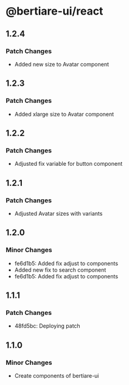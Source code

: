 # @bertiare-ui/react

## 1.2.4

### Patch Changes

- Added new size to Avatar component

## 1.2.3

### Patch Changes

- Added xlarge size to Avatar component

## 1.2.2

### Patch Changes

- Adjusted fix variable for button component

## 1.2.1

### Patch Changes

- Adjusted Avatar sizes with variants

## 1.2.0

### Minor Changes

- fe6d1b5: Added fix adjust to components
- Added new fix to search component
- fe6d1b5: Added fix adjust to components

## 1.1.1

### Patch Changes

- 48fd5bc: Deploying patch

## 1.1.0

### Minor Changes

- Create components of bertiare-ui
